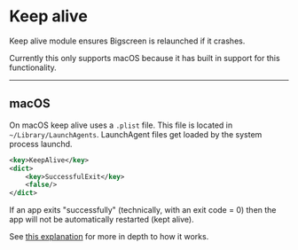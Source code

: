 # Keep alive

Keep alive module ensures Bigscreen is relaunched if it crashes. 

Currently this only supports macOS because it has built in support for this functionality.

---

## macOS

On macOS keep alive uses a `.plist` file. This file is located in `~/Library/LaunchAgents`. LaunchAgent files get loaded by the system process launchd.

```xml
<key>KeepAlive</key>
<dict>
    <key>SuccessfulExit</key>
    <false/>
</dict>
```

If an app exits "successfully" (technically, with an exit code = 0) then the app will not be automatically restarted (kept alive).

See [this explanation](https://github.com/tjluoma/launchd-keepalive) for more in depth to how it works.
